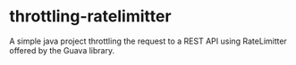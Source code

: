# throttling-ratelimitter
A simple java project throttling the request to a REST API using RateLimitter offered by the Guava library.
